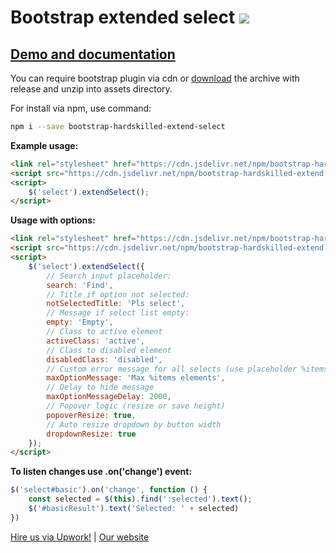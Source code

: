 # Bootstrap extended select [![](https://data.jsdelivr.com/v1/package/npm/bootstrap-hardskilled-extend-select/badge)](https://www.jsdelivr.com/package/npm/bootstrap-hardskilled-extend-select)

## [Demo and documentation](https://hardskilled.github.io/bootstrap-hardskilled-extend-select/docs/)

You can require bootstrap plugin via cdn or [download](https://github.com/hardskilled/bootstrap-hardskilled-extend-select/releases) the archive with release and unzip into assets directory.

For install via npm, use command:
```bash
npm i --save bootstrap-hardskilled-extend-select
```

**Example usage:**

```html
<link rel="stylesheet" href="https://cdn.jsdelivr.net/npm/bootstrap-hardskilled-extend-select@1.1.1/css/select.min.css">
<script src="https://cdn.jsdelivr.net/npm/bootstrap-hardskilled-extend-select@1.1.1/src/select.min.js"></script>
<script>
    $('select').extendSelect();
</script>
```

**Usage with options:**
```html
<link rel="stylesheet" href="https://cdn.jsdelivr.net/npm/bootstrap-hardskilled-extend-select@1.1.1/css/select.min.css">
<script src="https://cdn.jsdelivr.net/npm/bootstrap-hardskilled-extend-select@1.1.1/src/select.min.js"></script>
<script>
    $('select').extendSelect({
        // Search input placeholder:
        search: 'Find',
        // Title if option not selected:
        notSelectedTitle: 'Pls select',
        // Message if select list empty:
        empty: 'Empty',
        // Class to active element
        activeClass: 'active',
        // Class to disabled element
        disabledClass: 'disabled',
        // Custom error message for all selects (use placeholder %items)
        maxOptionMessage: 'Max %items elements',
        // Delay to hide message
        maxOptionMessageDelay: 2000,
        // Popover logic (resize or save height)
        popoverResize: true,
        // Auto resize dropdown by button width
        dropdownResize: true
    });
</script>
```

**To listen changes use .on('change') event:**
```javascript
$('select#basic').on('change', function () {
    const selected = $(this).find(':selected').text();
    $('#basicResult').text('Selected: ' + selected)
})
```

[Hire us via Upwork!](https://www.upwork.com/o/companies/_~01b5cde52d5f4ead84/) | [Our website](https://hardskilled.com)
